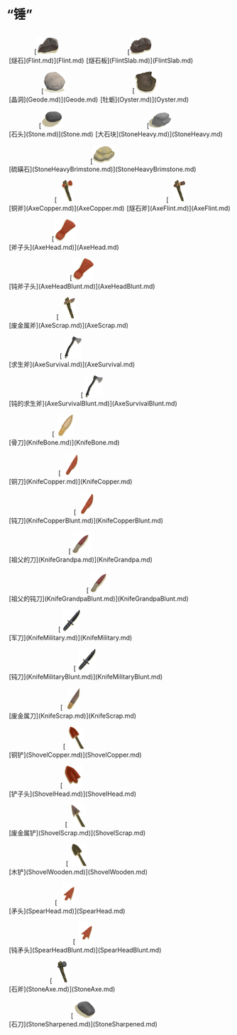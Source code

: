 # “锤”  
<div style="display:table"><div style="display:inline-block;padding-top:15px;padding-left:5px;border:none;text-align:center;min-width:150px;min-height:0px;margin: auto">[<div style="width:50px;display:inline-block;text-align:center"><img decoding="async" src="Sprite/Flint.png" href="a.md" style="max-width:50px;max-height:50px;"></div><br>[燧石](Flint.md)](Flint.md)</div><div style="display:inline-block;padding-top:15px;padding-left:5px;border:none;text-align:center;min-width:150px;min-height:0px;margin: auto">[<div style="width:50px;display:inline-block;text-align:center"><img decoding="async" src="Sprite/FlintLarge.png" href="a.md" style="max-width:50px;max-height:50px;"></div><br>[燧石板](FlintSlab.md)](FlintSlab.md)</div><div style="display:inline-block;padding-top:15px;padding-left:5px;border:none;text-align:center;min-width:150px;min-height:0px;margin: auto">[<div style="width:50px;display:inline-block;text-align:center"><img decoding="async" src="Sprite/Geode.png" href="a.md" style="max-width:50px;max-height:50px;"></div><br>[晶洞](Geode.md)](Geode.md)</div><div style="display:inline-block;padding-top:15px;padding-left:5px;border:none;text-align:center;min-width:150px;min-height:0px;margin: auto">[<div style="width:50px;display:inline-block;text-align:center"><img decoding="async" src="Sprite/Oyster.png" href="a.md" style="max-width:50px;max-height:50px;"></div><br>[牡蛎](Oyster.md)](Oyster.md)</div><div style="display:inline-block;padding-top:15px;padding-left:5px;border:none;text-align:center;min-width:150px;min-height:0px;margin: auto">[<div style="width:50px;display:inline-block;text-align:center"><img decoding="async" src="Sprite/Stone.png" href="a.md" style="max-width:50px;max-height:50px;"></div><br>[石头](Stone.md)](Stone.md)</div><div style="display:inline-block;padding-top:15px;padding-left:5px;border:none;text-align:center;min-width:150px;min-height:0px;margin: auto">[<div style="width:50px;display:inline-block;text-align:center"><img decoding="async" src="Sprite/Sandstone.png" href="a.md" style="max-width:50px;max-height:50px;"></div><br>[大石块](StoneHeavy.md)](StoneHeavy.md)</div><div style="display:inline-block;padding-top:15px;padding-left:5px;border:none;text-align:center;min-width:150px;min-height:0px;margin: auto">[<div style="width:50px;display:inline-block;text-align:center"><img decoding="async" src="Sprite/BrimstoneHeavyStone.png" href="a.md" style="max-width:50px;max-height:50px;"></div><br>[硫磺石](StoneHeavyBrimstone.md)](StoneHeavyBrimstone.md)</div><div style="display:inline-block;padding-top:15px;padding-left:5px;border:none;text-align:center;min-width:150px;min-height:0px;margin: auto">[<div style="width:50px;display:inline-block;text-align:center"><img decoding="async" src="Sprite/CopperAxe.png" href="a.md" style="max-width:50px;max-height:50px;"></div><br>[铜斧](AxeCopper.md)](AxeCopper.md)</div><div style="display:inline-block;padding-top:15px;padding-left:5px;border:none;text-align:center;min-width:150px;min-height:0px;margin: auto">[<div style="width:50px;display:inline-block;text-align:center"><img decoding="async" src="Sprite/FlintAxe.png" href="a.md" style="max-width:50px;max-height:50px;"></div><br>[燧石斧](AxeFlint.md)](AxeFlint.md)</div><div style="display:inline-block;padding-top:15px;padding-left:5px;border:none;text-align:center;min-width:150px;min-height:0px;margin: auto">[<div style="width:50px;display:inline-block;text-align:center"><img decoding="async" src="Sprite/AxeHead.png" href="a.md" style="max-width:50px;max-height:50px;"></div><br>[斧子头](AxeHead.md)](AxeHead.md)</div><div style="display:inline-block;padding-top:15px;padding-left:5px;border:none;text-align:center;min-width:150px;min-height:0px;margin: auto">[<div style="width:50px;display:inline-block;text-align:center"><img decoding="async" src="Sprite/AxeHeadBlunt.png" href="a.md" style="max-width:50px;max-height:50px;"></div><br>[钝斧子头](AxeHeadBlunt.md)](AxeHeadBlunt.md)</div><div style="display:inline-block;padding-top:15px;padding-left:5px;border:none;text-align:center;min-width:150px;min-height:0px;margin: auto">[<div style="width:50px;display:inline-block;text-align:center"><img decoding="async" src="Sprite/ScrapAxe.png" href="a.md" style="max-width:50px;max-height:50px;"></div><br>[废金属斧](AxeScrap.md)](AxeScrap.md)</div><div style="display:inline-block;padding-top:15px;padding-left:5px;border:none;text-align:center;min-width:150px;min-height:0px;margin: auto">[<div style="width:50px;display:inline-block;text-align:center"><img decoding="async" src="Sprite/SurvivalAxe.png" href="a.md" style="max-width:50px;max-height:50px;"></div><br>[求生斧](AxeSurvival.md)](AxeSurvival.md)</div><div style="display:inline-block;padding-top:15px;padding-left:5px;border:none;text-align:center;min-width:150px;min-height:0px;margin: auto">[<div style="width:50px;display:inline-block;text-align:center"><img decoding="async" src="Sprite/SurvivalAxe.png" href="a.md" style="max-width:50px;max-height:50px;"></div><br>[钝的求生斧](AxeSurvivalBlunt.md)](AxeSurvivalBlunt.md)</div><div style="display:inline-block;padding-top:15px;padding-left:5px;border:none;text-align:center;min-width:150px;min-height:0px;margin: auto">[<div style="width:50px;display:inline-block;text-align:center"><img decoding="async" src="Sprite/BoneKnife.png" href="a.md" style="max-width:50px;max-height:50px;"></div><br>[骨刀](KnifeBone.md)](KnifeBone.md)</div><div style="display:inline-block;padding-top:15px;padding-left:5px;border:none;text-align:center;min-width:150px;min-height:0px;margin: auto">[<div style="width:50px;display:inline-block;text-align:center"><img decoding="async" src="Sprite/CopperKnife.png" href="a.md" style="max-width:50px;max-height:50px;"></div><br>[铜刀](KnifeCopper.md)](KnifeCopper.md)</div><div style="display:inline-block;padding-top:15px;padding-left:5px;border:none;text-align:center;min-width:150px;min-height:0px;margin: auto">[<div style="width:50px;display:inline-block;text-align:center"><img decoding="async" src="Sprite/CopperKnifeBlunt.png" href="a.md" style="max-width:50px;max-height:50px;"></div><br>[钝刀](KnifeCopperBlunt.md)](KnifeCopperBlunt.md)</div><div style="display:inline-block;padding-top:15px;padding-left:5px;border:none;text-align:center;min-width:150px;min-height:0px;margin: auto">[<div style="width:50px;display:inline-block;text-align:center"><img decoding="async" src="Sprite/GrandfathersDagger.png" href="a.md" style="max-width:50px;max-height:50px;"></div><br>[祖父的刀](KnifeGrandpa.md)](KnifeGrandpa.md)</div><div style="display:inline-block;padding-top:15px;padding-left:5px;border:none;text-align:center;min-width:150px;min-height:0px;margin: auto">[<div style="width:50px;display:inline-block;text-align:center"><img decoding="async" src="Sprite/GrandfathersDagger.png" href="a.md" style="max-width:50px;max-height:50px;"></div><br>[祖父的钝刀](KnifeGrandpaBlunt.md)](KnifeGrandpaBlunt.md)</div><div style="display:inline-block;padding-top:15px;padding-left:5px;border:none;text-align:center;min-width:150px;min-height:0px;margin: auto">[<div style="width:50px;display:inline-block;text-align:center"><img decoding="async" src="Sprite/MilitaryKnife.png" href="a.md" style="max-width:50px;max-height:50px;"></div><br>[军刀](KnifeMilitary.md)](KnifeMilitary.md)</div><div style="display:inline-block;padding-top:15px;padding-left:5px;border:none;text-align:center;min-width:150px;min-height:0px;margin: auto">[<div style="width:50px;display:inline-block;text-align:center"><img decoding="async" src="Sprite/MilitaryKnife.png" href="a.md" style="max-width:50px;max-height:50px;"></div><br>[钝刀](KnifeMilitaryBlunt.md)](KnifeMilitaryBlunt.md)</div><div style="display:inline-block;padding-top:15px;padding-left:5px;border:none;text-align:center;min-width:150px;min-height:0px;margin: auto">[<div style="width:50px;display:inline-block;text-align:center"><img decoding="async" src="Sprite/ScrapKnife.png" href="a.md" style="max-width:50px;max-height:50px;"></div><br>[废金属刀](KnifeScrap.md)](KnifeScrap.md)</div><div style="display:inline-block;padding-top:15px;padding-left:5px;border:none;text-align:center;min-width:150px;min-height:0px;margin: auto">[<div style="width:50px;display:inline-block;text-align:center"><img decoding="async" src="Sprite/CopperShovel.png" href="a.md" style="max-width:50px;max-height:50px;"></div><br>[铜铲](ShovelCopper.md)](ShovelCopper.md)</div><div style="display:inline-block;padding-top:15px;padding-left:5px;border:none;text-align:center;min-width:150px;min-height:0px;margin: auto">[<div style="width:50px;display:inline-block;text-align:center"><img decoding="async" src="Sprite/ShovelHead.png" href="a.md" style="max-width:50px;max-height:50px;"></div><br>[铲子头](ShovelHead.md)](ShovelHead.md)</div><div style="display:inline-block;padding-top:15px;padding-left:5px;border:none;text-align:center;min-width:150px;min-height:0px;margin: auto">[<div style="width:50px;display:inline-block;text-align:center"><img decoding="async" src="Sprite/ScrapShovel.png" href="a.md" style="max-width:50px;max-height:50px;"></div><br>[废金属铲](ShovelScrap.md)](ShovelScrap.md)</div><div style="display:inline-block;padding-top:15px;padding-left:5px;border:none;text-align:center;min-width:150px;min-height:0px;margin: auto">[<div style="width:50px;display:inline-block;text-align:center"><img decoding="async" src="Sprite/WoodenShovel.png" href="a.md" style="max-width:50px;max-height:50px;"></div><br>[木铲](ShovelWooden.md)](ShovelWooden.md)</div><div style="display:inline-block;padding-top:15px;padding-left:5px;border:none;text-align:center;min-width:150px;min-height:0px;margin: auto">[<div style="width:50px;display:inline-block;text-align:center"><img decoding="async" src="Sprite/SpearHead.png" href="a.md" style="max-width:50px;max-height:50px;"></div><br>[矛头](SpearHead.md)](SpearHead.md)</div><div style="display:inline-block;padding-top:15px;padding-left:5px;border:none;text-align:center;min-width:150px;min-height:0px;margin: auto">[<div style="width:50px;display:inline-block;text-align:center"><img decoding="async" src="Sprite/SpearHead.png" href="a.md" style="max-width:50px;max-height:50px;"></div><br>[钝矛头](SpearHeadBlunt.md)](SpearHeadBlunt.md)</div><div style="display:inline-block;padding-top:15px;padding-left:5px;border:none;text-align:center;min-width:150px;min-height:0px;margin: auto">[<div style="width:50px;display:inline-block;text-align:center"><img decoding="async" src="Sprite/StoneAxe.png" href="a.md" style="max-width:50px;max-height:50px;"></div><br>[石斧](StoneAxe.md)](StoneAxe.md)</div><div style="display:inline-block;padding-top:15px;padding-left:5px;border:none;text-align:center;min-width:150px;min-height:0px;margin: auto">[<div style="width:50px;display:inline-block;text-align:center"><img decoding="async" src="Sprite/StoneSharpened.png" href="a.md" style="max-width:50px;max-height:50px;"></div><br>[石刀](StoneSharpened.md)](StoneSharpened.md)</div></div>  
  
